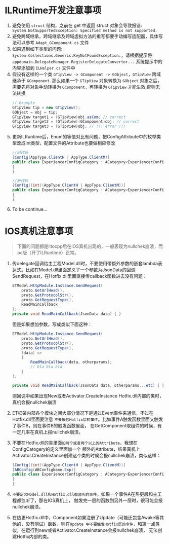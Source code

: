 # ILRuntime开发注意事项

1. 避免使用 `struct` 结构，之前在 get 中返回 struct 对象会导致报错: ` System.NotSupportedException: Specified method is not supported.`
2. 避免跨域继承，跨域继承及跨域虚拟方法的重写都要手动编写适配器，具体写法可以参考 `Adapt_GComponent.cs` 文件
3. 如果遇到如下类型的问题: ` System.Collections.Generic.KeyNotFoundException: `，请根据提示将 `appdomain.DelegateManager.RegisterDelegateConvertor...` 系统提示中的内容添加到 `ILHelper.cs` 文件中
4. 假设有这样的一个类 `GTipView -> GComponent -> GObject`，`GTipView` 跨域继承于 `GComponent`. 那么如果一个 `GTipView` 对象转换为 `GObject` 对象之后，需要先将对象手动转换为 `GComponent`，再转换为 `GTipView` 才能生效,否则无法转换 
    ```c#
    // Example
    GTipView tip = new GTipView();
    GObject = obj = tip;
    GTipView target1 = (GTipView)obj.asCom; // correct
    GTipView target2 = (GTipView)(GComponent)obj; // correct
    GTipView target3 = (GTipView)obj; // !!! error !!!
    ```
6. 更新ILRuntime后，Enum的等值对比有问题，把ConfigAttribute中的枚举类型改成int类型，配置文件的Attribute也要做相应修改
    ```c#
    //旧代码
    [Config(AppType.ClientH | AppType.ClientM)]
    public class ExperiencerConfigCategory : ACategory<ExperiencerConfig>
    {
    }

    //新代码
    [Config((int)(AppType.ClientH | AppType.ClientM))]
    public class ExperiencerConfigCategory : ACategory<ExperiencerConfig>
    {
    }
    ```
7. To be continue...


# IOS真机注意事项

> 下面的问题都是iltocpp后在IOS真机出现的，一般表现为nullchek崩溃，而pc版（开了ILRuntime）正常。

1. 传delegate回调给主工程Model.dll时，不要使用带额外参数的嵌套lambda表达式。比如在Model.dll里面定义了一个参数为JsonData的回调SendRequest，在Hotfix.dll里面直接传callback函数进去没有问题：
    ```c#
    ETModel.HttpModule.Instance.SendRequest(
        proto.GetUrlHead(),
        proto.GetProtocolStr(),
        proto.GetRequestType(),
        ReadMainCallback
    );
    private void ReadMainCallback(JsonData data) { }
    ```

    但是如果想加参数，写成类似下面这种：

    ```c#
    ETModel.HttpModule.Instance.SendRequest(
        proto.GetUrlHead(),
        proto.GetProtocolStr(),
        proto.GetRequestType(),
        (data) =>
        {
            ReadMainCallback(data, otherparams);
            // bla bla bla
        }
    );

    private void ReadMainCallback(JsonData data, otherparams...etc) { }    
    ```

    则回调中如果出现New或者Activator.CreateInstance Hotfix.dll内部的类时，真机会报nullchek崩溃
    
2. ET框架内部各个模块之间大部分情况下是通过Event事件来通信，不过在Hotfix.dll里面要注意
    `不要嵌套Hotfix层的事件`。比如事件A触发函数里面又触发了事件B，则在事件B的触发函数里面，
    在GetComponent取组件的时候，有一定几率在真机上报nullchek崩溃。

3. 不要在Hotfix.dll的类里面`加两个或者两个以上的Attribute`，我想在ConfigCatogery的定义里面加一个
    额外的Attribute，结果真机上Activator.CreateInstance创建这个类的时候会报nullchek崩溃，类似这样：

    ```c#
    [Config((int)(AppType.ClientH | AppType.ClientM))]
    [ABConfig(ABConfigName.Exp)]
    public class ExperiencerConfigCategory : ACategory<ExperiencerConfig>
    {
    }
    ```

4. `不要定义Model.dll和Hotfix.dll都监听的事件`。如果一个事件A在热更层和主工程都监听了，那在IOS真机上，
    触发完一层的函数到另外一层时，很可能会报nullchek崩溃。
   
5. 在热更Hotfix.dll中，Component如果注册了Update（可能还包含Awake等其他的，没有测试）函数，则在`Update
    中不要触发Hotfix层的事件`，和第一点类似，在运行到new或者Activator.CreateInstance会报nullchek崩溃，
    无法创建Hotfix内部的类。
    